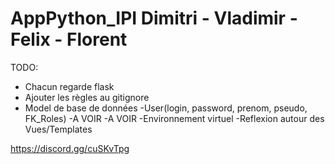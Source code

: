 # AppPython_IPI Dimitri - Vladimir - Felix - Florent

TODO:
- Chacun regarde flask
- Ajouter les règles au gitignore
- Model de base de données 
    -User(login, password, prenom, pseudo, FK_Roles) 
    -A VOIR
    -A VOIR
-Environnement virtuel
-Reflexion autour des Vues/Templates



https://discord.gg/cuSKvTpg
